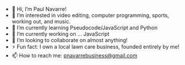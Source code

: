 - 👋 Hi, I’m Paul Navarre!
- 👀 I’m interested in video editing, computer programming, sports, working out, and music.
- 🌱 I’m currently learning Pseudocode/JavaScript and Python
- 🔭 I’m currently working on ... JavaScript
- 💞️ I’m looking to collaborate on almost anything!
- ⚡️ Fun fact: I own a local lawn care business, founded entirely by me!
- 📫 How to reach me: pnavarrebusiness@gmail.com


<!---
pnavarre2330/pnavarre2330 is a ✨ special ✨ repository because its `README.md` (this file) appears on your GitHub profile.
You can click the Preview link to take a look at your changes.
--->
